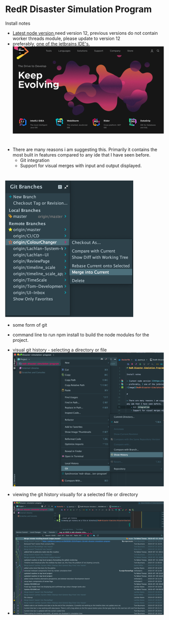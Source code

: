 # RedR Disaster Simulation Program

Install notes

- [Latest node version ](https://nodejs.org/en/) need version 12, previous versions do not contain worker threads module, please update to version 12
- preferably, [ one of the jetbrains IDE's.](https://gitlab.ecs.vuw.ac.nz/ENGR300-2019/Project-16/redr-disaster-simulation-program/wikis/Jetbrains-Products-for-Development)
![image](RedR-Disaster-Simulator/DisasterSimulatorNodeJSServer/resources/js/vis-4.21.0/examples/network/img/soft-scraps-icons/image.png)

#

- There are many reasons i am suggesting this. Primarily it contains the most bulit in features compared to
any ide that I have seen before.
    - Git integration
    - Support for visual merges with input and output displayed.

#
![git branches in web storm](RedR-Disaster-Simulator/DisasterSimulatorNodeJSServer/resources/js/vis-4.21.0/examples/network/img/soft-scraps-icons/git%20branches%20in%20web%20storm.png)
- some form of git
- command line to run npm install to build the node modules for the project.


- visual git history - selecting a directory or file
![viewing git history on a file or directory](RedR-Disaster-Simulator/DisasterSimulatorNodeJSServer/resources/js/vis-4.21.0/examples/network/img/soft-scraps-icons/viewing%20git%20history%20on%20a%20file%20or%20directory.png)

- viewing the git history visually for a selected file or directory
- ![visual git history, top level of project](RedR-Disaster-Simulator/DisasterSimulatorNodeJSServer/resources/js/vis-4.21.0/examples/network/img/soft-scraps-icons/visual%20git%20history%2C%20top%20level%20of%20project.png)
